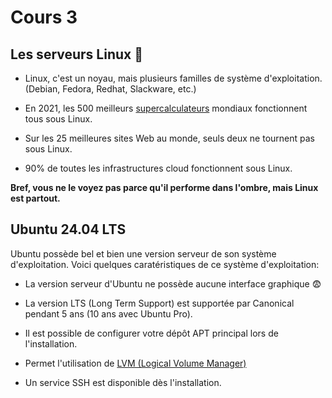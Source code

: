 # Cours 3

## Les serveurs Linux 🐧

- Linux, c'est un noyau, mais plusieurs familles de système d'exploitation. (Debian, Fedora, Redhat, Slackware, etc.) 

- En 2021, les 500 meilleurs [supercalculateurs](https://fr.wikipedia.org/wiki/Superordinateur) mondiaux fonctionnent tous sous Linux.

- Sur les 25 meilleures sites Web au monde, seuls deux ne tournent pas sous Linux.

- 90% de toutes les infrastructures cloud fonctionnent sous Linux.

**Bref, vous ne le voyez pas parce qu'il performe dans l'ombre, mais Linux est partout.**

## Ubuntu 24.04 LTS

Ubuntu possède bel et bien une version serveur de son système d'exploitation. Voici quelques caratéristiques de ce système d'exploitation:

- La version serveur d'Ubuntu ne possède aucune interface graphique 😨

- La version LTS (Long Term Support) est supportée par Canonical pendant 5 ans (10 ans avec Ubuntu Pro).

- Il est possible de configurer votre dépôt APT principal lors de l'installation.

- Permet l'utilisation de [LVM (Logical Volume Manager)](https://en.wikipedia.org/wiki/Logical_Volume_Manager_(Linux))

- Un service SSH est disponible dès l'installation.